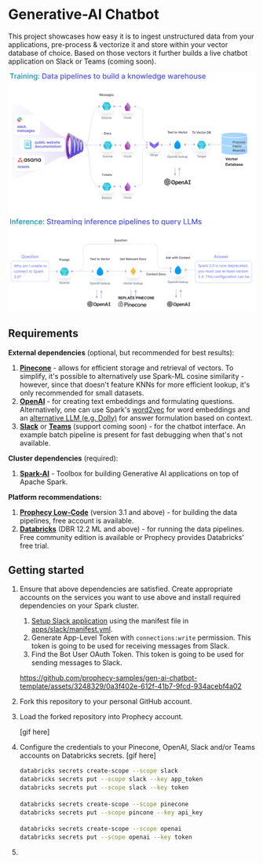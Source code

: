 # Generative-AI Chatbot

This project showcases how easy it is to ingest unstructured data from your applications, pre-process & vectorize it and store within your vector database of choice. Based on those vectors it further builds a live chatbot application on Slack or Teams (coming soon).

![High-level Graphic](docs/images/training-inference-high-level-graphic.png)

## Requirements 

**External dependencies** (optional, but recommended for best results):

1. [**Pinecone**](https://www.pinecone.io/) - allows for efficient storage and retrieval of vectors. To simplify, it's possible to alternatively use Spark-ML cosine similarity - however, since that doesn't feature KNNs for more efficient lookup, it's only recommended for small datasets.
2. [**OpenAI**](https://openai.com/) - for creating text embeddings and formulating questions. Alternatively, one can use Spark's [word2vec](https://spark.apache.org/docs/2.2.0/mllib-feature-extraction.html#word2vec) for word embeddings and an [alternative LLM (e.g. Dolly)](https://github.com/prophecy-io/spark-ai/tree/main) for answer formulation based on context.
3. [**Slack**](https://slack.com/) or [**Teams**](https://teams.com/) (support coming soon) - for the chatbot interface. An example batch pipeline is present for fast debugging when that's not available.   

**Cluster dependencies** (required): 

1. [**Spark-AI**](https://github.com/prophecy-io/spark-ai/tree/main) - Toolbox for building Generative AI applications on top of Apache Spark.

**Platform recommendations:**

1. [**Prophecy Low-Code**](https://www.prophecy.io/) (version 3.1 and above) - for building the data pipelines, free account is available.
2. [**Databricks**](https://databricks.com/) (DBR 12.2 ML and above) - for running the data pipelines. Free community edition is available or Prophecy provides Databricks' free trial. 

## Getting started

1. Ensure that above dependencies are satisfied. Create appropriate accounts on the services you want to use above and install required dependencies on your Spark cluster.

   1. [Setup Slack application](https://api.slack.com/reference/manifests#creating_apps) using the manifest file in [apps/slack/manifest.yml](apps/slack/manifest.yaml).
   2. Generate App-Level Token with `connections:write` permission. This token is going to be used for receiving messages from Slack.
   3. Find the Bot User OAuth Token. This token is going to be used for sending messages to Slack.

   https://github.com/prophecy-samples/gen-ai-chatbot-template/assets/3248329/0a3f402e-612f-41b7-9fcd-934acebf4a02

2. Fork this repository to your personal GitHub account.


3. Load the forked repository into Prophecy account. 

    [gif here]


4. Configure the credentials to your Pinecone, OpenAI, Slack and/or Teams accounts on Databricks secrets. 
    [gif here]
    ```bash
    databricks secrets create-scope --scope slack
    databricks secrets put --scope slack --key app_token
    databricks secrets put --scope slack --key token
   
    databricks secrets create-scope --scope pinecone
    databricks secrets put --scope pincone --key api_key
   
    databricks secrets create-scope --scope openai
    databricks secrets put --scope openai --key token
    ```

5.  

